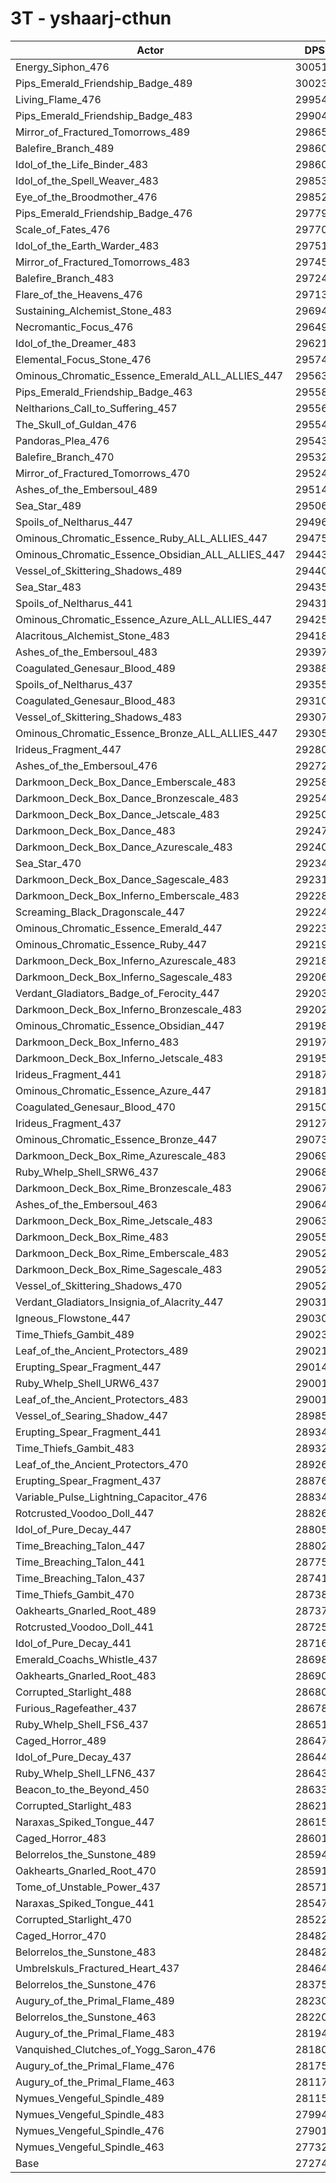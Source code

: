 # 3T - yshaarj-cthun
| Actor | DPS | Increase |
|---|:---:|:---:|
|Energy_Siphon_476|300513|10.18%|
|Pips_Emerald_Friendship_Badge_489|300239|10.08%|
|Living_Flame_476|299548|9.83%|
|Pips_Emerald_Friendship_Badge_483|299043|9.64%|
|Mirror_of_Fractured_Tomorrows_489|298658|9.50%|
|Balefire_Branch_489|298605|9.48%|
|Idol_of_the_Life_Binder_483|298604|9.48%|
|Idol_of_the_Spell_Weaver_483|298539|9.46%|
|Eye_of_the_Broodmother_476|298522|9.45%|
|Pips_Emerald_Friendship_Badge_476|297794|9.18%|
|Scale_of_Fates_476|297704|9.15%|
|Idol_of_the_Earth_Warder_483|297513|9.08%|
|Mirror_of_Fractured_Tomorrows_483|297453|9.06%|
|Balefire_Branch_483|297241|8.98%|
|Flare_of_the_Heavens_476|297139|8.94%|
|Sustaining_Alchemist_Stone_483|296948|8.87%|
|Necromantic_Focus_476|296497|8.71%|
|Idol_of_the_Dreamer_483|296216|8.60%|
|Elemental_Focus_Stone_476|295747|8.43%|
|Ominous_Chromatic_Essence_Emerald_ALL_ALLIES_447|295639|8.39%|
|Pips_Emerald_Friendship_Badge_463|295584|8.37%|
|Neltharions_Call_to_Suffering_457|295562|8.37%|
|The_Skull_of_Guldan_476|295548|8.36%|
|Pandoras_Plea_476|295432|8.32%|
|Balefire_Branch_470|295329|8.28%|
|Mirror_of_Fractured_Tomorrows_470|295242|8.25%|
|Ashes_of_the_Embersoul_489|295145|8.21%|
|Sea_Star_489|295064|8.18%|
|Spoils_of_Neltharus_447|294969|8.15%|
|Ominous_Chromatic_Essence_Ruby_ALL_ALLIES_447|294753|8.07%|
|Ominous_Chromatic_Essence_Obsidian_ALL_ALLIES_447|294434|7.95%|
|Vessel_of_Skittering_Shadows_489|294405|7.94%|
|Sea_Star_483|294350|7.92%|
|Spoils_of_Neltharus_441|294317|7.91%|
|Ominous_Chromatic_Essence_Azure_ALL_ALLIES_447|294254|7.89%|
|Alacritous_Alchemist_Stone_483|294187|7.86%|
|Ashes_of_the_Embersoul_483|293971|7.78%|
|Coagulated_Genesaur_Blood_489|293880|7.75%|
|Spoils_of_Neltharus_437|293554|7.63%|
|Coagulated_Genesaur_Blood_483|293101|7.46%|
|Vessel_of_Skittering_Shadows_483|293075|7.45%|
|Ominous_Chromatic_Essence_Bronze_ALL_ALLIES_447|293056|7.45%|
|Irideus_Fragment_447|292800|7.35%|
|Ashes_of_the_Embersoul_476|292721|7.32%|
|Darkmoon_Deck_Box_Dance_Emberscale_483|292581|7.27%|
|Darkmoon_Deck_Box_Dance_Bronzescale_483|292549|7.26%|
|Darkmoon_Deck_Box_Dance_Jetscale_483|292503|7.24%|
|Darkmoon_Deck_Box_Dance_483|292473|7.23%|
|Darkmoon_Deck_Box_Dance_Azurescale_483|292406|7.21%|
|Sea_Star_470|292348|7.19%|
|Darkmoon_Deck_Box_Dance_Sagescale_483|292317|7.18%|
|Darkmoon_Deck_Box_Inferno_Emberscale_483|292285|7.16%|
|Screaming_Black_Dragonscale_447|292241|7.15%|
|Ominous_Chromatic_Essence_Emerald_447|292236|7.15%|
|Ominous_Chromatic_Essence_Ruby_447|292192|7.13%|
|Darkmoon_Deck_Box_Inferno_Azurescale_483|292186|7.13%|
|Darkmoon_Deck_Box_Inferno_Sagescale_483|292069|7.08%|
|Verdant_Gladiators_Badge_of_Ferocity_447|292037|7.07%|
|Darkmoon_Deck_Box_Inferno_Bronzescale_483|292028|7.07%|
|Ominous_Chromatic_Essence_Obsidian_447|291984|7.05%|
|Darkmoon_Deck_Box_Inferno_483|291975|7.05%|
|Darkmoon_Deck_Box_Inferno_Jetscale_483|291951|7.04%|
|Irideus_Fragment_441|291874|7.01%|
|Ominous_Chromatic_Essence_Azure_447|291815|6.99%|
|Coagulated_Genesaur_Blood_470|291506|6.88%|
|Irideus_Fragment_437|291278|6.79%|
|Ominous_Chromatic_Essence_Bronze_447|290734|6.59%|
|Darkmoon_Deck_Box_Rime_Azurescale_483|290693|6.58%|
|Ruby_Whelp_Shell_SRW6_437|290683|6.58%|
|Darkmoon_Deck_Box_Rime_Bronzescale_483|290673|6.57%|
|Ashes_of_the_Embersoul_463|290643|6.56%|
|Darkmoon_Deck_Box_Rime_Jetscale_483|290638|6.56%|
|Darkmoon_Deck_Box_Rime_483|290558|6.53%|
|Darkmoon_Deck_Box_Rime_Emberscale_483|290526|6.52%|
|Darkmoon_Deck_Box_Rime_Sagescale_483|290524|6.52%|
|Vessel_of_Skittering_Shadows_470|290523|6.52%|
|Verdant_Gladiators_Insignia_of_Alacrity_447|290315|6.44%|
|Igneous_Flowstone_447|290309|6.44%|
|Time_Thiefs_Gambit_489|290237|6.41%|
|Leaf_of_the_Ancient_Protectors_489|290218|6.41%|
|Erupting_Spear_Fragment_447|290143|6.38%|
|Ruby_Whelp_Shell_URW6_437|290017|6.33%|
|Leaf_of_the_Ancient_Protectors_483|290015|6.33%|
|Vessel_of_Searing_Shadow_447|289850|6.27%|
|Erupting_Spear_Fragment_441|289341|6.08%|
|Time_Thiefs_Gambit_483|289329|6.08%|
|Leaf_of_the_Ancient_Protectors_470|289264|6.06%|
|Erupting_Spear_Fragment_437|288767|5.87%|
|Variable_Pulse_Lightning_Capacitor_476|288340|5.72%|
|Rotcrusted_Voodoo_Doll_447|288268|5.69%|
|Idol_of_Pure_Decay_447|288054|5.61%|
|Time_Breaching_Talon_447|288021|5.60%|
|Time_Breaching_Talon_441|287758|5.50%|
|Time_Breaching_Talon_437|287415|5.38%|
|Time_Thiefs_Gambit_470|287382|5.37%|
|Oakhearts_Gnarled_Root_489|287374|5.36%|
|Rotcrusted_Voodoo_Doll_441|287250|5.32%|
|Idol_of_Pure_Decay_441|287166|5.29%|
|Emerald_Coachs_Whistle_437|286985|5.22%|
|Oakhearts_Gnarled_Root_483|286904|5.19%|
|Corrupted_Starlight_488|286801|5.15%|
|Furious_Ragefeather_437|286780|5.15%|
|Ruby_Whelp_Shell_FS6_437|286512|5.05%|
|Caged_Horror_489|286473|5.03%|
|Idol_of_Pure_Decay_437|286448|5.02%|
|Ruby_Whelp_Shell_LFN6_437|286430|5.02%|
|Beacon_to_the_Beyond_450|286333|4.98%|
|Corrupted_Starlight_483|286218|4.94%|
|Naraxas_Spiked_Tongue_447|286153|4.92%|
|Caged_Horror_483|286019|4.87%|
|Belorrelos_the_Sunstone_489|285943|4.84%|
|Oakhearts_Gnarled_Root_470|285911|4.83%|
|Tome_of_Unstable_Power_437|285715|4.75%|
|Naraxas_Spiked_Tongue_441|285477|4.67%|
|Corrupted_Starlight_470|285222|4.57%|
|Caged_Horror_470|284828|4.43%|
|Belorrelos_the_Sunstone_483|284827|4.43%|
|Umbrelskuls_Fractured_Heart_437|284641|4.36%|
|Belorrelos_the_Sunstone_476|283753|4.04%|
|Augury_of_the_Primal_Flame_489|282301|3.50%|
|Belorrelos_the_Sunstone_463|282207|3.47%|
|Augury_of_the_Primal_Flame_483|281948|3.37%|
|Vanquished_Clutches_of_Yogg_Saron_476|281807|3.32%|
|Augury_of_the_Primal_Flame_476|281754|3.30%|
|Augury_of_the_Primal_Flame_463|281171|3.09%|
|Nymues_Vengeful_Spindle_489|281157|3.08%|
|Nymues_Vengeful_Spindle_483|279942|2.64%|
|Nymues_Vengeful_Spindle_476|279019|2.30%|
|Nymues_Vengeful_Spindle_463|277320|1.68%|
|Base|272747|0.00%|

